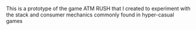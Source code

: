 This is a prototype of the game ATM RUSH that I created to experiment with the stack and consumer mechanics commonly found in hyper-casual games
